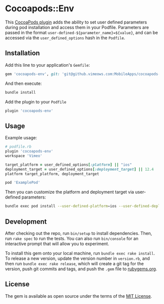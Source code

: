 # Cocoapods::Env

This [CocoaPods plugin](https://guides.cocoapods.org/plugins/index.html) adds the ability to set user defined parameters during pod installation and access them in your Podfile. Parameters are passed in the format `user-defined-${parameter_name}=${value}`, and can be accessed via the `user_defined_options` hash in the `Podfile`.

## Installation

Add this line to your application's `Gemfile`:

```ruby
gem 'cocoapods-env', git: 'git@github.vimeows.com:MobileApps/cocoapods-env.git', branch: 'master'
```

And then execute:

```bash
bundle install
```

Add the plugin to your `Podfile`

```ruby
plugin 'cocoapods-env'
```

## Usage

Example usage:

```ruby
# podfile.rb
plugin 'cocoapods-env'
workspace 'Vimeo'

target_platform = user_defined_options[:platform] || "ios"
deployment_target = user_defined_options[:deployment_target] || 12.4
platform target_platform, deployment_target

pod 'ExamplePod'
```

Then you can customize the platform and deployment target via user-defined parameters:

```bash
bundle exec pod install --user-defined-platform=ios --user-defined-deployment_target=12.4
```

## Development

After checking out the repo, run `bin/setup` to install dependencies. Then, run `rake spec` to run the tests. You can also run `bin/console` for an interactive prompt that will allow you to experiment.

To install this gem onto your local machine, run `bundle exec rake install`. To release a new version, update the version number in `version.rb`, and then run `bundle exec rake release`, which will create a git tag for the version, push git commits and tags, and push the `.gem` file to [rubygems.org](https://rubygems.org).

## License

The gem is available as open source under the terms of the [MIT License](https://opensource.org/licenses/MIT).
